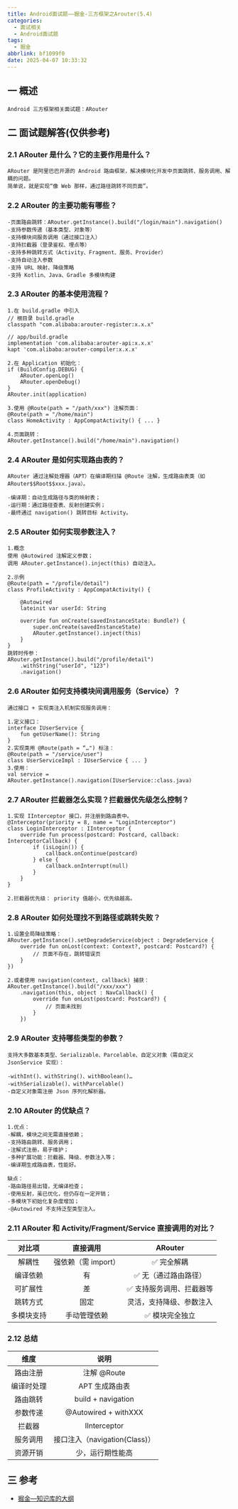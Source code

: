 ```yaml
---
title: Android面试题——掘金-三方框架之Arouter(5.4)
categories:
  - 面试相关
  - Android面试题
tags:
  - 掘金
abbrlink: bf1099f0
date: 2025-04-07 10:33:32
---
```

## 一 概述

```
Android 三方框架相关面试题：ARouter
```

<!--more-->

## 二 面试题解答(仅供参考)

### 2.1 ARouter 是什么？它的主要作用是什么？

```
ARouter 是阿里巴巴开源的 Android 路由框架，解决模块化开发中页面跳转、服务调用、解耦的问题。
简单说，就是实现“像 Web 那样，通过路径跳转不同页面”。
```

### 2.2 ARouter 的主要功能有哪些？

```
-页面路由跳转：ARouter.getInstance().build("/login/main").navigation()
-支持参数传递（基本类型、对象等）
-支持模块间服务调用（通过接口注入）
-支持拦截器（登录鉴权、埋点等）
-支持多种跳转方式（Activity、Fragment、服务、Provider）
-支持自动注入参数
-支持 URL 映射、降级策略
-支持 Kotlin、Java、Gradle 多模块构建
```

### 2.3  ARouter 的基本使用流程？

```
1.在 build.gradle 中引入
// 根目录 build.gradle
classpath "com.alibaba:arouter-register:x.x.x"

// app/build.gradle
implementation 'com.alibaba:arouter-api:x.x.x'
kapt 'com.alibaba:arouter-compiler:x.x.x'

2.在 Application 初始化：
if (BuildConfig.DEBUG) {
    ARouter.openLog()
    ARouter.openDebug()
}
ARouter.init(application)

3.使用 @Route(path = "/path/xxx") 注解页面：
@Route(path = "/home/main")
class HomeActivity : AppCompatActivity() { ... }

4.页面跳转：
ARouter.getInstance().build("/home/main").navigation()
```

### 2.4 ARouter 是如何实现路由表的？

```
ARouter 通过注解处理器（APT）在编译期扫描 @Route 注解，生成路由表类（如 ARouter$$Root$$xxx.java）。

-编译期：自动生成路径与类的映射表；
-运行期：通过路径查表、反射创建实例；
-最终通过 navigation() 跳转目标 Activity。
```

### 2.5 ARouter 如何实现参数注入？

```
1.概念
使用 @Autowired 注解定义参数；
调用 ARouter.getInstance().inject(this) 自动注入。

2.示例
@Route(path = "/profile/detail")
class ProfileActivity : AppCompatActivity() {

    @Autowired
    lateinit var userId: String

    override fun onCreate(savedInstanceState: Bundle?) {
        super.onCreate(savedInstanceState)
        ARouter.getInstance().inject(this)
    }
}
跳转时传参：
ARouter.getInstance().build("/profile/detail")
    .withString("userId", "123")
    .navigation()
```

### 2.6  ARouter 如何支持模块间调用服务（Service）？

```
通过接口 + 实现类注入机制实现服务调用：

1.定义接口：
interface IUserService {
    fun getUserName(): String
}
2.实现类用 @Route(path = “…") 标注：
@Route(path = "/service/user")
class UserServiceImpl : IUserService { ... }
3.使用：
val service = ARouter.getInstance().navigation(IUserService::class.java)
```

### 2.7 ARouter 拦截器怎么实现？拦截器优先级怎么控制？

```
1.实现 IInterceptor 接口，并注册到路由表中。
@Interceptor(priority = 8, name = "LoginInterceptor")
class LoginInterceptor : IInterceptor {
    override fun process(postcard: Postcard, callback: InterceptorCallback) {
        if (isLogin()) {
            callback.onContinue(postcard)
        } else {
            callback.onInterrupt(null)
        }
    }
}

2.拦截器优先级： priority 值越小，优先级越高。
```

### 2.8 ARouter 如何处理找不到路径或跳转失败？

```
1.设置全局降级策略：
ARouter.getInstance().setDegradeService(object : DegradeService {
    override fun onLost(context: Context?, postcard: Postcard?) {
        // 页面不存在，跳转错误页
    }
})

2.或者使用 navigation(context, callback) 捕获：
ARouter.getInstance().build("/xxx/xxx")
    .navigation(this, object : NavCallback() {
        override fun onLost(postcard: Postcard?) {
            // 页面未找到
        }
    })
```

### 2.9 ARouter 支持哪些类型的参数？

```
支持大多数基本类型、Serializable、Parcelable、自定义对象（需自定义 JsonService 实现）：

-withInt()、withString()、withBoolean()…
-withSerializable()、withParcelable()
-自定义对象需注册 Json 序列化解析器。
```

### 2.10 ARouter 的优缺点？

```
1.优点：
-解耦，模块之间无需直接依赖；
-支持路由跳转、服务调用；
-注解式注册，易于维护；
-多种扩展功能：拦截器、降级、参数注入等；
-编译期生成路由表，性能好。

缺点：
-路由路径易出错，无编译检查；
-使用反射，虽已优化，但仍存在一定开销；
-多模块下初始化复杂度增加；
-@Autowired 不支持泛型类型注入。
```

### 2.11 ARouter 和 Activity/Fragment/Service 直接调用的对比？

|   对比项   |      直接调用       |         ARouter          |
| :--------: | :-----------------: | :----------------------: |
|   解耦性   | 强依赖（需 import） |        ✅ 完全解耦        |
|  编译依赖  |         有          |   ✅ 无（通过路由路径）   |
|  可扩展性  |         差          | ✅ 支持服务调用、拦截器等 |
|  跳转方式  |        固定         | 灵活，支持降级、参数注入 |
| 多模块支持 |    手动管理依赖     |      ✅ 模块完全独立      |

### 2.12 总结

|    维度    |             说明              |
| :--------: | :---------------------------: |
|  路由注册  |          注解 @Route          |
| 编译时处理 |        APT 生成路由表         |
|  路由跳转  |      build + navigation       |
|  参数传递  |     @Autowired + withXXX      |
|   拦截器   |         IInterceptor          |
|  服务调用  | 接口注入（navigation(Class)） |
|  资源开销  |       少，运行期性能高        |

##  三 参考

* [掘金—知识库的大纲](https://juejin.cn/post/7480464724096057381)